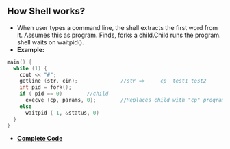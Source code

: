 ## How Shell works?
- When user types a command line, the shell extracts the first word from it. Assumes this as program. Finds, forks a child.Child runs the program. shell waits on waitpid().
- **Example:**
```c
main() {
  while (1) {                              
    cout << "#";
    getline (str, cin);              //str =>     cp  test1 test2
    int pid = fork();   
    if ( pid == 0)        //child
      execve (cp, params, 0);        //Replaces child with "cp" program. Once cp finishes it exists, never returns to child.
    else
      waitpid (-1, &status, 0)
  }
}
```
- **[Complete Code](Code)**

